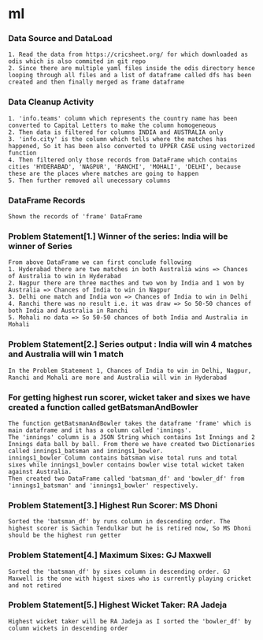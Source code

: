 # ml

### Data Source and DataLoad
    1. Read the data from https://cricsheet.org/ for which downloaded as odis which is also commited in git repo
    2. Since there are multiple yaml files inside the odis directory hence looping through all files and a list of dataframe called dfs has been created and then finally merged as frame dataframe
    
### Data Cleanup Activity
    1. 'info.teams' column which represents the country name has been converted to Capital Letters to make the column homogeneous
    2. Then data is filtered for columns INDIA and AUSTRALIA only
    3. 'info.city' is the column which tells where the matches has happened, So it has been also converted to UPPER CASE using vectorized function
    4. Then filtered only those records from DataFrame which contains cities 'HYDERABAD', 'NAGPUR', 'RANCHI', 'MOHALI', 'DELHI', because these are the places where matches are going to happen
    5. Then further removed all unecessary columns
    
### DataFrame Records
    Shown the records of 'frame' DataFrame
    
### Problem Statement\[1.\] Winner of the series: India will be winner of Series
    From above DataFrame we can first conclude following
    1. Hyderabad there are two matches in both Australia wins => Chances of Australia to win in Hyderabad
    2. Nagpur there are three macthes and two won by India and 1 won by Australia => Chances of India to win in Nagpur
    3. Delhi one match and India won => Chances of India to win in Delhi
    4. Ranchi there was no result i.e. it was draw => So 50-50 chances of both India and Australia in Ranchi
    5. Mohali no data => So 50-50 chances of both India and Australia in Mohali
    
### Problem Statement\[2.\] Series output : India will win 4 matches and Australia will win 1 match
    In the Problem Statement 1, Chances of India to win in Delhi, Nagpur, Ranchi and Mohali are more and Australia will win in Hyderabad
    
### For getting highest run scorer, wicket taker and sixes we have created a function called getBatsmanAndBowler
    The function getBatsmanAndBowler takes the dataframe 'frame' which is main dataframe and it has a column called 'innings'.
    The 'innings' column is a JSON String which contains 1st Innings and 2 Innings data ball by ball. From there we have created two Dictionaries called innings1_batsman and innings1_bowler. 
    innings1_bowler Column contains batsman wise total runs and total sixes while innings1_bowler contains bowler wise total wicket taken against Australia.
    Then created two DataFrame called 'batsman_df' and 'bowler_df' from 'innings1_batsman' and 'innings1_bowler' respectively.

### Problem Statement\[3.\] Highest Run Scorer: MS Dhoni    
    Sorted the 'batsman_df' by runs column in descending order. The highest scorer is Sachin Tendulkar but he is retired now, So MS Dhoni should be the highest run getter
  
### Problem Statement\[4.\] Maximum Sixes: GJ Maxwell 
    Sorted the 'batsman_df' by sixes column in descending order. GJ Maxwell is the one with higest sixes who is currently playing cricket and not retired
   
### Problem Statement\[5.\] Highest Wicket Taker: RA Jadeja
    Highest wicket taker will be RA Jadeja as I sorted the 'bowler_df' by column wickets in descending order
